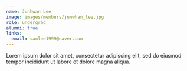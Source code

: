 ```yaml
---
name: Junhwan Lee
image: images/members/junwhan_lee.jpg
role: undergrad
alumni: true
links:
  email: samlee1999@naver.com
---
```


Lorem ipsum dolor sit amet, consectetur adipiscing elit, sed do eiusmod tempor incididunt ut labore et dolore magna aliqua.
